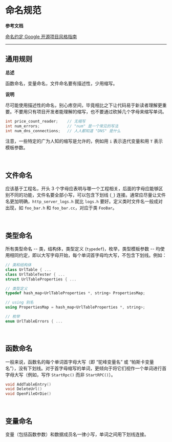 # 命名规范

**参考文档**

[命名约定 Google 开源项目风格指南](https://zh-google-styleguide.readthedocs.io/en/latest/google-cpp-styleguide/naming/)

---

## 通用规则

**总述**

函数命名，变量命名，文件命名要有描述性，少用缩写。

**说明**

尽可能使用描述性的命名，别心疼空间，毕竟相比之下让代码易于新读者理解更重要。不要用只有项目开发者能理解的缩写，也不要通过砍掉几个字母来缩写单词。

```cpp
int price_count_reader;    // 无缩写
int num_errors;            // "num" 是一个常见的写法
int num_dns_connections;   // 人人都知道 "DNS" 是什么
```

注意，一些特定的广为人知的缩写是允许的，例如用 `i` 表示迭代变量和用 `T` 表示模板参数。

&emsp;

## 文件命名

应该基于工程名，开头 3 个字母应表明与哪一个工程相关，后面的字母应能够区别不同的功能，文件名要全部小写，可以包含下划线 (`_`) 连接。通常应尽量让文件名更加明确，`http_server_logs.h` 就比 `logs.h` 要好。定义类时文件名一般成对出现，如 `foo_bar.h` 和 `foo_bar.cc`，对应于类 `FooBar`。

&emsp;

## 类型命名

所有类型命名 -- 类，结构体，类型定义 (`typedef`)，枚举，类型模板参数 -- 均使用相同约定，即以大写字母开始，每个单词首字母均大写，不包含下划线。例如：

```cpp
// 类和结构体
class UrlTable { ...
class UrlTableTester { ...
struct UrlTableProperties { ...

// 类型定义
typedef hash_map<UrlTableProperties *, string> PropertiesMap;

// using 别名
using PropertiesMap = hash_map<UrlTableProperties *, string>;

// 枚举
enum UrlTableErrors { ...
```

&emsp;

## 函数命名

一般来说，函数名的每个单词首字母大写（即 “驼峰变量名” 或 “帕斯卡变量名”），没有下划线。对于首字母缩写的单词，更倾向于将它们视作一个单词进行首字母大写（例如，写作 `StartRpc()` 而非 `StartRPC()`）。

```cpp
void AddTableEntry()
void DeleteUrl()
void OpenFileOrDie()
```

&emsp;

## 变量命名

变量（包括函数参数）和数据成员名一律小写，单词之间用下划线连接。
